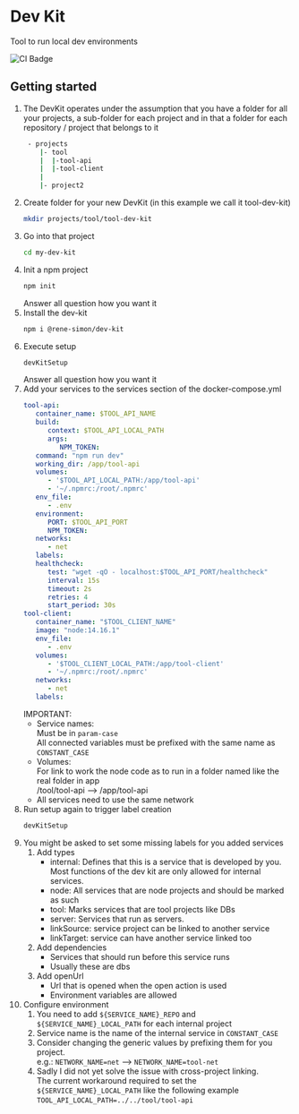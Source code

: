 # Dev Kit
Tool to run local dev environments

![CI Badge](https://github.com/TarSzator/dev-kit/workflows/CI/badge.svg)

## Getting started

1. The DevKit operates under the assumption that you have a folder for all your projects, a sub-folder for each project and in that a folder for each repository / project that belongs to it
   ```sh
    - projects
       |- tool
       |  |-tool-api
       |  |-tool-client
       |   
       |- project2
   ```
1. Create folder for your new DevKit (in this example we call it tool-dev-kit)
   ```sh
   mkdir projects/tool/tool-dev-kit
   ```
1. Go into that project
   ```sh
   cd my-dev-kit
   ```
1. Init a npm project
   ```sh
   npm init
   ```
   Answer all question how you want it
1. Install the dev-kit
   ```sh
   npm i @rene-simon/dev-kit
   ```
1. Execute setup
   ```sh
   devKitSetup
   ```
   Answer all question how you want it
1. Add your services to the services section of the docker-compose.yml
   ```yml
   tool-api:
      container_name: $TOOL_API_NAME
      build:
         context: $TOOL_API_LOCAL_PATH
         args:
            NPM_TOKEN:
      command: "npm run dev"
      working_dir: /app/tool-api
      volumes:
         - '$TOOL_API_LOCAL_PATH:/app/tool-api'
         - '~/.npmrc:/root/.npmrc'
      env_file:
         - .env
      environment:
         PORT: $TOOL_API_PORT
         NPM_TOKEN:
      networks:
         - net
      labels:
      healthcheck:
         test: "wget -qO - localhost:$TOOL_API_PORT/healthcheck"
         interval: 15s
         timeout: 2s
         retries: 4
         start_period: 30s
   tool-client:
      container_name: "$TOOL_CLIENT_NAME"
      image: "node:14.16.1"
      env_file:
         - .env
      volumes:
         - '$TOOL_CLIENT_LOCAL_PATH:/app/tool-client'
         - '~/.npmrc:/root/.npmrc'
      networks:
         - net
      labels:
   ```
   IMPORTANT:
      - Service names:  
        Must be in `param-case`  
        All connected variables must be prefixed with the same name as `CONSTANT_CASE`
     - Volumes:  
       For link to work the node code as to run in a folder named like the real folder in app  
       /tool/tool-api --> /app/tool-api
     - All services need to use the same network
1. Run setup again to trigger label creation
   ```sh
   devKitSetup
   ```
1. You might be asked to set some missing labels for you added services
   1. Add types
      - internal: Defines that this is a service that is developed by you.  
        Most functions of the dev kit are only allowed for internal services.
      - node: All services that are node projects and should be marked as such
      - tool: Marks services that are tool projects like DBs
      - server: Services that run as servers.
      - linkSource: service project can be linked to another service
      - linkTarget: service can have another service linked too
   1. Add dependencies
      - Services that should run before this service runs
      - Usually these are dbs
   1. Add openUrl
      - Url that is opened when the open action is used
      - Environment variables are allowed
1. Configure environment
   1. You need to add `${SERVICE_NAME}_REPO` and `${SERVICE_NAME}_LOCAL_PATH` for each internal project
   1. Service name is the name of the internal service in `CONSTANT_CASE`
   1. Consider changing the generic values by prefixing them for you project.  
      e.g.: `NETWORK_NAME=net` --> `NETWORK_NAME=tool-net`
   1. Sadly I did not yet solve the issue with cross-project linking.  
      The current workaround required to set the `${SERVICE_NAME}_LOCAL_PATH` like the following example  
      `TOOL_API_LOCAL_PATH=../../tool/tool-api` 
